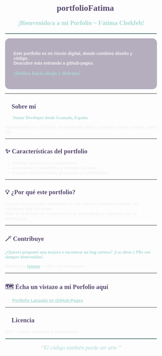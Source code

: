 <!--
Estilos simulados mediante HTML para colores y tipografías.
Los colores y fuentes reales se aplican en el sitio web, pero aquí se representa visualmente.
-->

<h1 align="center" style="color:#594A71; font-family:'Roboto Slab', serif;">🎨 portfolioFatima</h1>

<p align="center" style="color:#A9D9D4; font-family:'Caveat', cursive; font-weight:bold; font-size:1.5em;">¡Bienvenido/a a mi Porfolio ~ Fátima Chekfeh!</p>

<hr style="border:1px solid #A9D9D4;">

<div style="background:#B5AEBF; padding:2em; border-radius:15px;">
  <p style="color:#f2f2f2; font-family:'Raleway', sans-serif; font-weight:800;">
    Este portfolio es mi rincón digital, donde combino diseño y código.<br>
    Descubre más entrando a github-pages.<br><br>
    <strong style="color:#A9D9D4; font-family:'Caveat', cursive; font-size:1.2em;">¡Desliza hacia abajo y disfruta!</strong>
  </p>
</div>

---

<h2 style="color:#594A71; font-family:'Roboto Slab', serif;">🚀 Sobre mí</h2>
<p style="color:#A9D9D4; font-family:'Caveat', cursive; font-weight:bold;">👩‍💻 Junior Developer desde Granada, España</p>
<p style="color:#f2f2f2; font-family:'Raleway', sans-serif; font-weight:800;">Apasionada por el diseño, el desarrollo web y aprender cosas nuevas cada día.</p>

---

<h2 style="color:#594A71; font-family:'Roboto Slab', serif;">✨ Características del portfolio</h2>
<ul>
  <li style="color:#f2f2f2; font-family:'Raleway', sans-serif; font-weight:800;">Interfaz interactiva y responsiva</li>
  <li style="color:#f2f2f2; font-family:'Raleway', sans-serif; font-weight:800;">Animaciones divertidas y detalles ocultos 🐣</li>
  <li style="color:#f2f2f2; font-family:'Raleway', sans-serif; font-weight:800;">Explora mi trayectoria, proyectos y habilidades</li>
</ul>

---

<h2 style="color:#594A71; font-family:'Roboto Slab', serif;">💡 ¿Por qué este portfolio?</h2>
<p style="color:#f2f2f2; font-family:'Raleway', sans-serif; font-weight:800;">
Porque los portfolios deberían ser tan únicos y creativos como las personas que los crean.<br>
Aquí la diversión se combina con el aprendizaje y la pasión por la tecnología.
</p>

---

<h2 style="color:#594A71; font-family:'Roboto Slab', serif;">🪄 Contribuye</h2>
<p style="color:#A9D9D4; font-family:'Caveat', cursive; font-weight:bold;">
¿Quieres proponer una mejora o encontrar un bug curioso? ¡Las ideas y PRs son siempre bienvenidas!
</p>
<p style="color:#f2f2f2; font-family:'Raleway', sans-serif; font-weight:800;">
Revisa los <a href="https://github.com/fatti13/portfolioFatima/issues" style="color:#A9D9D4;">issues</a> o abre una discusión.
</p>

---

<h2 style="color:#594A71; font-family:'Roboto Slab', serif;">🗺️ Écha un vistazo a mi Porfolio aquí</h2>
<ul>
  <li style="color:#f2f2f2; font-family:'Raleway', sans-serif; font-weight:800;"><a href="https://fatti13.github.io/portfolioFatima/" style="color:#A9D9D4;">Portfolio Lanzado en GitHub-Pages</a></li>
</ul>

---

<h2 style="color:#594A71; font-family:'Roboto Slab', serif;">📜 Licencia</h2>
<p style="color:#f2f2f2; font-family:'Raleway', sans-serif; font-weight:800;">MIT — úsalo, remíxalo y compártelo.</p>

<hr style="border:1px solid #A9D9D4;">

<p align="center" style="color:#A9D9D4; font-family:'Caveat', cursive; font-size:1.3em;">
  <em>“El código también puede ser arte.”</em>
</p>

